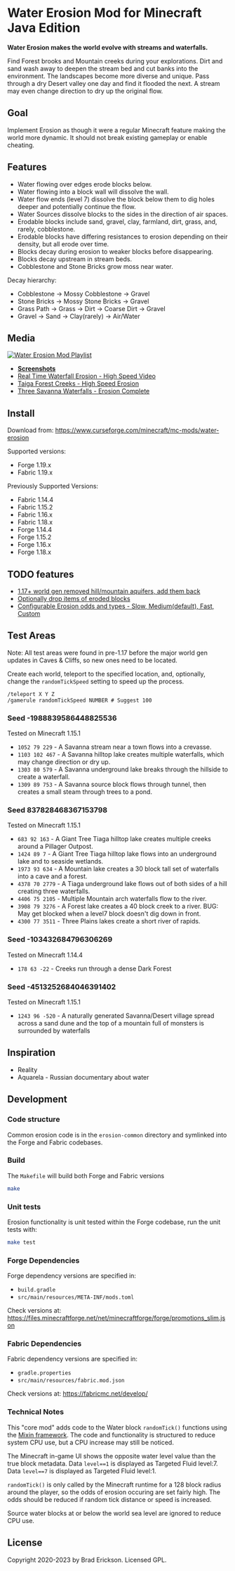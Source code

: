 # Water Erosion Mod for Minecraft Java Edition

**Water Erosion makes the world evolve with streams and waterfalls.**

Find Forest brooks and Mountain creeks during your explorations. Dirt and sand
wash away to deepen the stream bed and cut banks into the environment. The
landscapes become more diverse and unique. Pass through a dry Desert valley one
day and find it flooded the next. A stream may even change direction to dry up
the original flow.

## Goal

Implement Erosion as though it were a regular Minecraft feature making the world
more dynamic. It should not break existing gameplay or enable cheating.

## Features

* Water flowing over edges erode blocks below.
* Water flowing into a block wall will dissolve the wall.
* Water flow ends (level 7) dissolve the block below them to dig holes deeper
  and potentially continue the flow.
* Water Sources dissolve blocks to the sides in the direction of air spaces.
* Erodable blocks include sand, gravel, clay, farmland, dirt, grass, and,
  rarely, cobblestone.
* Erodable blocks have differing resistances to erosion depending on their
  density, but all erode over time.
* Blocks decay during erosion to weaker blocks before disappearing.
* Blocks decay upstream in stream beds.
* Cobblestone and Stone Bricks grow moss near water.

Decay hierarchy:

* Cobblestone -> Mossy Cobblestone -> Gravel
* Stone Bricks -> Mossy Stone Bricks -> Gravel
* Grass Path -> Grass -> Dirt -> Coarse Dirt -> Gravel
* Gravel -> Sand -> Clay(rarely) -> Air/Water

## Media

[![Water Erosion Mod Playlist](https://i.imgur.com/azPKFFY.png)](https://www.youtube.com/watch?v=ZQbcPGYTRvA&list=PLFgkjwcnVWJXh0zbaWK0F6OyW_pZOFS9d)

* **[Screenshots](https://www.curseforge.com/minecraft/mc-mods/water-erosion/screenshots)**
* [Real Time Waterfall Erosion - High Speed Video](https://www.youtube.com/watch?v=ZQbcPGYTRvA)
* [Taiga Forest Creeks - High Speed Erosion](https://www.youtube.com/watch?v=N29mWO8NTOU)
* [Three Savanna Waterfalls - Erosion Complete](https://www.youtube.com/watch?v=Gi73OZ0hbqE)

## Install

Download from: https://www.curseforge.com/minecraft/mc-mods/water-erosion

Supported versions:

* Forge 1.19.x
* Fabric 1.19.x

Previously Supported Versions:

* Fabric 1.14.4
* Fabric 1.15.2
* Fabric 1.16.x
* Fabric 1.18.x
* Forge 1.14.4
* Forge 1.15.2
* Forge 1.16.x
* Forge 1.18.x

## TODO features

* [1.17+ world gen removed hill/mountain aquifers, add them back](https://github.com/13rac1/Minecraft-Water-Erosion/issues/28)
* [Optionally drop items of eroded blocks](https://github.com/13rac1/Minecraft-Water-Erosion/issues/3)
* [Configurable Erosion odds and types - Slow, Medium(default), Fast, Custom](https://github.com/13rac1/Minecraft-Water-Erosion/issues/1)

## Test Areas

Note: All test areas were found in pre-1.17 before the major world gen updates in
Caves & Cliffs, so new ones need to be located.

Create each world, teleport to the specified location, and, optionally, change
the `randomTickSpeed` setting to speed up the process.

```script
/teleport X Y Z
/gamerule randomTickSpeed NUMBER # Suggest 100
```

### Seed -1988839586448825536

Tested on Minecraft 1.15.1

* `1052 79 229` - A Savanna stream near a town flows into a crevasse.
* `1103 102 467` - A Savanna hilltop lake creates multiple waterfalls, which may
  change direction or dry up.
* `1303 80 579` - A Savanna underground lake breaks through the hillside to
  create a waterfall.
* `1309 89 753` - A Savanna source block flows through tunnel, then creates a
  small steam through trees to a pond.

### Seed 837828468367153798

Tested on Minecraft 1.15.1

* `683 92 163` - A Giant Tree Tiaga hilltop lake creates multiple creeks
  around a Pillager Outpost.
* `1424 89 7` - A Giant Tree Tiaga hilltop lake flows into an underground lake and to seaside wetlands.
* `1973 93 634` - A Mountain lake creates a 30 block tall set of waterfalls into a cave and a forest.
* `4378 70 2779` - A Tiaga underground lake flows out of both sides of a hill creating three waterfalls.
* `4406 75 2105` - Multiple Mountain arch waterfalls flow to the river.
* `3908 79 3276` - A Forest lake creates a 40 block creek to a river. BUG: May get blocked when a level7 block doesn't dig down in front.
* `4300 77 3511` - Three Plains lakes create a short river of rapids.

### Seed -103432684796306269

Tested on Minecraft 1.14.4

* `178 63 -22` - Creeks run through a dense Dark Forest

### Seed -4513252684046391402

Tested on Minecraft 1.15.1

* `1243 96 -520` - A naturally generated Savanna/Desert village spread across a
  sand dune and the top of a mountain full of monsters is surrounded by
  waterfalls

## Inspiration

* Reality
* Aquarela - Russian documentary about water

## Development

### Code structure

Common erosion code is in the `erosion-common` directory and symlinked into the Forge and Fabric codebases.

### Build

The `Makefile` will build both Forge and Fabric versions

```bash
make
```

### Unit tests

Erosion functionality is unit tested within the Forge codebase, run the unit tests with:

```bash
make test
```

### Forge Dependencies

Forge dependency versions are specified in:

* `build.gradle`
* `src/main/resources/META-INF/mods.toml`

Check versions at: https://files.minecraftforge.net/net/minecraftforge/forge/promotions_slim.json

### Fabric Dependencies

Fabric dependency versions are specified in:

* `gradle.properties`
* `src/main/resources/fabric.mod.json`

Check versions at: https://fabricmc.net/develop/

### Technical Notes

This "core mod" adds code to the Water block `randomTick()` functions using the
[Mixin framework][MixinFramework]. The code and functionality is structured to
reduce system CPU use, but a CPU increase may still be noticed.

The Minecraft in-game UI shows the opposite water level value than the true block
metadata. Data `level==1` is displayed as Targeted Fluid level:7. Data `level==7`
is displayed as Targeted Fluid level:1.

`randomTick()` is only called by the Minecraft runtime for a 128 block radius
around the player, so the odds of erosion occuring are set fairly high. The odds
should be reduced if random tick distance or speed is increased.

Source water blocks at or below the world sea level are ignored to reduce CPU use.

[MixinFramework]: https://github.com/SpongePowered/Mixin

## License

Copyright 2020-2023 by Brad Erickson. Licensed GPL.
